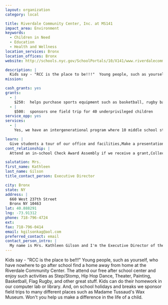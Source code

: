 ```yaml
---
layout: organization
category: local

title: Riverdale Community Center, Inc. at MS141
impact_area: Environment
keywords: 
  - Children in Need
  - Education
  - Health and Wellness
location_services: Bronx
location_offices: Bronx
website: http://schools.nyc.gov/SchoolPortals/10/X141/www.riverdalecommunitycenter.org

description: |
  Kids say - "RCC is the place to be!!!"  Young people, such as yourself, who have nowhere to go after school find a home away from home at the Riverdale Community Center.  The attend our free after school center and enjoy such activities as Step/Stomp, Hip Hop Dance, Theater, Painting, Basketball, Flag Rugby, and other great stuff.   Kids can do their homework in our computer lab or library.  And, on school holidays and breaks we sponsor field trips to many different places such as Madame Tussaud's Wax Museum.  Won't you help us make a difference in the life of a child.
mission: 

cash_grants: yes
grants: 
  - |
    $250:  helps purchase sports equipment such as basketball, rugby balls, etc. 
  - |
    $500:  sponsors one field trip for 40 underprivileged children
service_opp: yes
services: 
  - |
    Yes, we have an intergenerational program where 10 middle school students visit our local senior home once a week and share experiences and activities.  Our Teen Theater troupe also visits the senior home to perform a concert version of our yearly full-scale Broadway Musical production.

learn: |
  Give students a tour of our office and facilities,Make a presentation about our organization,Speak over the phone about our work
cont_relationship: |
  Attend an in-school Check Award Assembly if we receive a grant,Collect pennies during the Penny Harvest next fall

salutation: Mrs.
first_name: Kathleen
last_name: Gilson
title_contact_person: Executive Director

city: Bronx
state: NY
address: |
  660 West 237th Street  
  Bronx NY 10463
lat: 40.888291
lng: -73.91312
phone: 718-796-4724
ext: 
fax: 718-796-0414
email: kgilsonkag@aol.com
preferred_contact: email
contact_person_intro: |
  My name is Mrs. Kathleen Gilson and I'm the Executive Director of the Riverdale Community Center.  My organization offers an opportunity for youth, such as yourselves, to participating in a wonderful, rewarding after-school center.  We offer activities that include:  Multicultural Dance, Theater Dance, Teen Theater, Painting, Rugby, Baseketball, Running Club, Cosmetology and Fashion, Cooking, Career Awareness Workshops, Academic Centers, and much more.
---
```

Kids say - "RCC is the place to be!!!"  Young people, such as yourself, who have nowhere to go after school find a home away from home at the Riverdale Community Center.  The attend our free after school center and enjoy such activities as Step/Stomp, Hip Hop Dance, Theater, Painting, Basketball, Flag Rugby, and other great stuff.   Kids can do their homework in our computer lab or library.  And, on school holidays and breaks we sponsor field trips to many different places such as Madame Tussaud's Wax Museum.  Won't you help us make a difference in the life of a child.